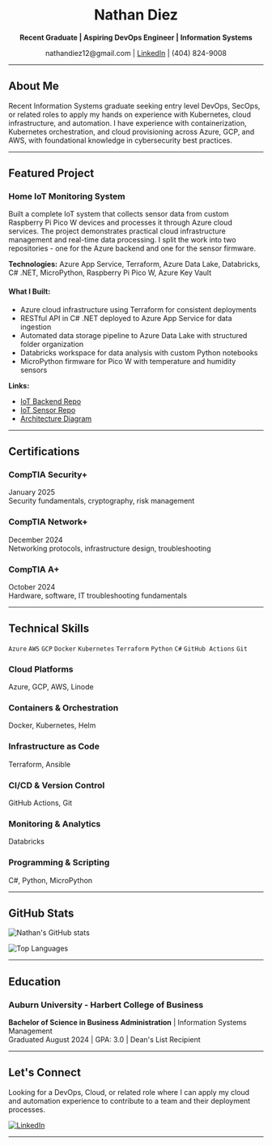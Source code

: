 <div align="center">

# Nathan Diez
**Recent Graduate | Aspiring DevOps Engineer | Information Systems**

nathandiez12@&zwnj;gmail.com | [LinkedIn](https://www.linkedin.com/in/nathandiez/) | (404) 824-9008

</div>

---

## About Me

Recent Information Systems graduate seeking entry level DevOps, SecOps, or related roles to apply my hands on experience with Kubernetes, cloud infrastructure, and automation. I have experience with containerization, Kubernetes orchestration, and cloud provisioning across Azure, GCP, and AWS, with foundational knowledge in cybersecurity best practices.

---

## Featured Project

### Home IoT Monitoring System

Built a complete IoT system that collects sensor data from custom Raspberry Pi Pico W devices and processes it through Azure cloud services. The project demonstrates practical cloud infrastructure management and real-time data processing. I split the work into two repositories - one for the Azure backend and one for the sensor firmware.

**Technologies:** Azure App Service, Terraform, Azure Data Lake, Databricks, C# .NET, MicroPython, Raspberry Pi Pico W, Azure Key Vault

#### What I Built:
- Azure cloud infrastructure using Terraform for consistent deployments
- RESTful API in C# .NET deployed to Azure App Service for data ingestion
- Automated data storage pipeline to Azure Data Lake with structured folder organization
- Databricks workspace for data analysis with custom Python notebooks
- MicroPython firmware for Pico W with temperature and humidity sensors

**Links:**
- [IoT Backend Repo](https://github.com/nathandiez/iots6_net)
- [IoT Sensor Repo](https://github.com/nathandiez/picosensor_net)
- [Architecture Diagram](https://github.com/nathandiez/nathandiez/blob/main/architecture.md)

---

## Certifications

### CompTIA Security+
January 2025  
Security fundamentals, cryptography, risk management

### CompTIA Network+
December 2024  
Networking protocols, infrastructure design, troubleshooting

### CompTIA A+
October 2024  
Hardware, software, IT troubleshooting fundamentals

---

## Technical Skills

`Azure` `AWS` `GCP` `Docker` `Kubernetes` `Terraform` `Python` `C#` `GitHub Actions` `Git`

### Cloud Platforms
Azure, GCP, AWS, Linode

### Containers & Orchestration
Docker, Kubernetes, Helm

### Infrastructure as Code
Terraform, Ansible

### CI/CD & Version Control
GitHub Actions, Git

### Monitoring & Analytics
Databricks

### Programming & Scripting
C#, Python, MicroPython

---

## GitHub Stats

![Nathan's GitHub stats](https://github-readme-stats.vercel.app/api?username=nathandiez&show_icons=true&theme=dark)

![Top Languages](https://github-readme-stats.vercel.app/api/top-langs/?username=nathandiez&layout=compact&theme=dark)

---

## Education

### Auburn University - Harbert College of Business
**Bachelor of Science in Business Administration** | Information Systems Management  
Graduated August 2024 | GPA: 3.0 | Dean's List Recipient

---

## Let's Connect

Looking for a DevOps, Cloud, or related role where I can apply my cloud and automation experience to contribute to a team and their deployment processes.

[![LinkedIn](https://img.shields.io/badge/LinkedIn-0077B5?style=for-the-badge&logo=linkedin&logoColor=white)](https://www.linkedin.com/in/nathandiez/)

---
